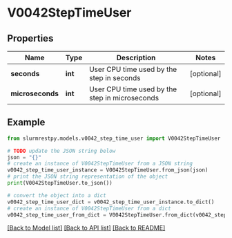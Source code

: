 # V0042StepTimeUser


## Properties

Name | Type | Description | Notes
------------ | ------------- | ------------- | -------------
**seconds** | **int** | User CPU time used by the step in seconds | [optional]
**microseconds** | **int** | User CPU time used by the step in microseconds | [optional]

## Example

```python
from slurmrestpy.models.v0042_step_time_user import V0042StepTimeUser

# TODO update the JSON string below
json = "{}"
# create an instance of V0042StepTimeUser from a JSON string
v0042_step_time_user_instance = V0042StepTimeUser.from_json(json)
# print the JSON string representation of the object
print(V0042StepTimeUser.to_json())

# convert the object into a dict
v0042_step_time_user_dict = v0042_step_time_user_instance.to_dict()
# create an instance of V0042StepTimeUser from a dict
v0042_step_time_user_from_dict = V0042StepTimeUser.from_dict(v0042_step_time_user_dict)
```
[[Back to Model list]](../README.md#documentation-for-models) [[Back to API list]](../README.md#documentation-for-api-endpoints) [[Back to README]](../README.md)


